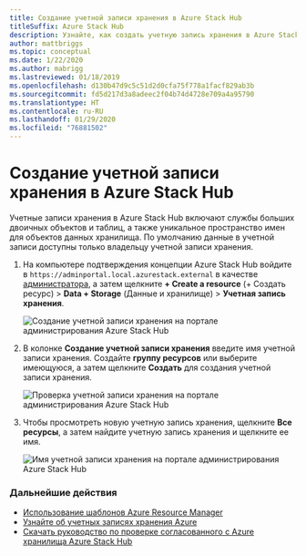 ```yaml
---
title: Создание учетной записи хранения в Azure Stack Hub
titleSuffix: Azure Stack Hub
description: Узнайте, как создать учетную запись хранения в Azure Stack Hub.
author: mattbriggs
ms.topic: conceptual
ms.date: 1/22/2020
ms.author: mabrigg
ms.lastreviewed: 01/18/2019
ms.openlocfilehash: d130b47d9c5c51d2d0cfa75f778a1facf829ab3b
ms.sourcegitcommit: fd5d217d3a8adeec2f04b74d4728e709a4a95790
ms.translationtype: HT
ms.contentlocale: ru-RU
ms.lasthandoff: 01/29/2020
ms.locfileid: "76881502"
---
```

# <a name="create-storage-accounts-in-azure-stack-hub"></a>Создание учетной записи хранения в Azure Stack Hub

Учетные записи хранения в Azure Stack Hub включают службы больших двоичных объектов и таблиц, а также уникальное пространство имен для объектов данных хранилища. По умолчанию данные в учетной записи доступны только владельцу учетной записи хранения.

1. На компьютере подтверждения концепции Azure Stack Hub войдите в `https://adminportal.local.azurestack.external` в качестве [администратора](../asdk/asdk-connect.md), а затем щелкните **+ Create a resource** (+ Создать ресурс)  > **Data + Storage** (Данные и хранилище)  > **Учетная запись хранения**.

   ![Создание учетной записи хранения на портале администрирования Azure Stack Hub](media/azure-stack-provision-storage-account/image01.png)

2. В колонке **Создание учетной записи хранения** введите имя учетной записи хранения. Создайте **группу ресурсов** или выберите имеющуюся, а затем щелкните **Создать** для создания учетной записи хранения.

   ![Проверка учетной записи хранения на портале администрирования Azure Stack Hub](media/azure-stack-provision-storage-account/image02.png)

3. Чтобы просмотреть новую учетную запись хранения, щелкните **Все ресурсы**, а затем найдите учетную запись хранения и щелкните ее имя.

    ![Имя учетной записи хранения на портале администрирования Azure Stack Hub](media/azure-stack-provision-storage-account/image03.png)

### <a name="next-steps"></a>Дальнейшие действия

- [Использование шаблонов Azure Resource Manager](../user/azure-stack-arm-templates.md)
- [Узнайте об учетных записях хранения Azure](/azure/storage/common/storage-create-storage-account)
- [Скачать руководство по проверке согласованного с Azure хранилища Azure Stack Hub](https://aka.ms/azurestacktp1doc)
